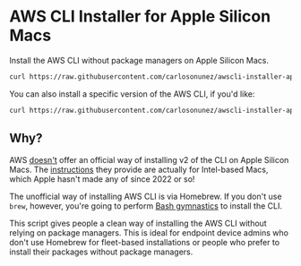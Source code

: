 # AWS CLI Installer for Apple Silicon Macs

Install the AWS CLI without package managers on Apple Silicon Macs.

```sh
curl https://raw.githubusercontent.com/carlosonunez/awscli-installer-apple-silicon/refs/heads/main/install.sh | bash
```

You can also install a specific version of the AWS CLI, if you'd like:

```sh
curl https://raw.githubusercontent.com/carlosonunez/awscli-installer-apple-silcon/ref/heads/main/install.sh | bash -s -- --version 2.20.0
```

## Why?

AWS [doesn't](https://github.com/aws/aws-cli/issues/7252) offer an
official way of installing v2 of the CLI on Apple Silicon Macs. The
[instructions](https://docs.aws.amazon.com/cli/latest/userguide/getting-started-install.html)
they provide are actually for Intel-based Macs, which Apple hasn't made
any of since 2022 or so!

The unofficial way of installing AWS CLI is via Homebrew. If you don't
use `brew`, however, you're going to perform [Bash
gymnastics](https://gist.github.com/magnetikonline/cf40e813b7bb87e94df955d0c80cd310)
to install the CLI.

This script gives people a clean way of installing the AWS CLI without
relying on package managers. This is ideal for endpoint device admins
who don't use Homebrew for fleet-based installations or people who
prefer to install their packages without package managers.
